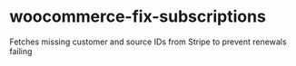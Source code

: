 # woocommerce-fix-subscriptions
Fetches missing customer and source IDs from Stripe to prevent renewals failing
